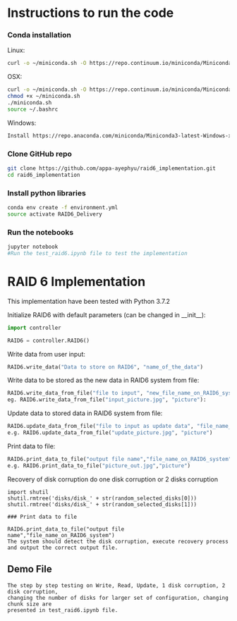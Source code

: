 # Instructions to run the code
   ### Conda installation
   Linux:
   
   ```sh
   curl -o ~/miniconda.sh -O https://repo.continuum.io/miniconda/Miniconda3-latest-Linux-x86_64.sh
   ``` 
   
   OSX:
   
   ```sh
   curl -o ~/miniconda.sh -O https://repo.continuum.io/miniconda/Miniconda3-latest-MacOSX-x86_64.sh
   chmod +x ~/miniconda.sh
   ./miniconda.sh
   source ~/.bashrc
   ```
   
   Windows:
   
   ```sh
   Install https://repo.anaconda.com/miniconda/Miniconda3-latest-Windows-x86_64.exe
   ``` 

   ### Clone GitHub repo
   
   ```sh
   git clone https://github.com/appa-ayephyu/raid6_implementation.git
   cd raid6_implementation
   ```
   
   ### Install python libraries
   
   ```sh
   conda env create -f environment.yml
   source activate RAID6_Delivery
   ```
   
   ### Run the notebooks
   
   ```sh
   jupyter notebook
   #Run the test_raid6.ipynb file to test the implementation
   ```

# RAID 6 Implementation
This implementation have been tested with Python 3.7.2

Initialize RAID6 with default parameters (can be changed in \_\_init__):
```python
import controller

RAID6 = controller.RAID6()
```

Write data from user input:
```python
RAID6.write_data("Data to store on RAID6", "name_of_the_data")
```

Write data to be stored as the new data in RAID6 system from file:
```python
RAID6.write_data_from_file("file to input", "new_file_name_on_RAID6_system")
eg. RAID6.write_data_from_file("input_picture.jpg", "picture"):
```

Update data to stored data in RAID6 system from file:
```python
RAID6.update_data_from_file("file to input as update data", "file_name_on_RAID6_system")
e.g. RAID6.update_data_from_file("update_picture.jpg", "picture")
```

Print data to file:
```python
RAID6.print_data_to_file("output file name","file_name_on_RAID6_system")
e.g. RAID6.print_data_to_file("picture_out.jpg","picture")
```

Recovery of disk corruption
do one disk corruption or 2 disks corruption
```
import shutil
shutil.rmtree('disks/disk_' + str(random_selected_disks[0]))
shutil.rmtree('disks/disk_' + str(random_selected_disks[1]))

### Print data to file

RAID6.print_data_to_file("output file name","file_name_on_RAID6_system")
The system should detect the disk corruption, execute recovery process and output the correct output file.
```

## Demo File
```
The step by step testing on Write, Read, Update, 1 disk corruption, 2 disk corruption, 
changing the number of disks for larger set of configuration, changing chunk size are 
presented in test_raid6.ipynb file.
```
